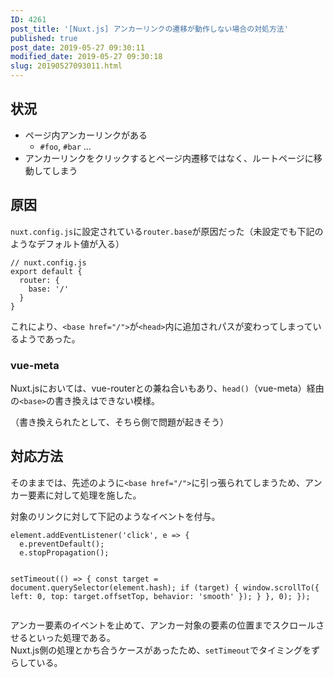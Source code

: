 ```yaml
---
ID: 4261
post_title: '[Nuxt.js] アンカーリンクの遷移が動作しない場合の対処方法'
published: true
post_date: 2019-05-27 09:30:11
modified_date: 2019-05-27 09:30:18
slug: 20190527093011.html
---
```

<h2>状況</h2>
<ul>
<li>ページ内アンカーリンクがある
<ul>
<li><code>#foo</code>, <code>#bar</code> …</li>
</ul>
</li>
<li>アンカーリンクをクリックするとページ内遷移ではなく、ルートページに移動してしまう</li>
</ul>
<h2>原因</h2>
<p><code>nuxt.config.js</code>に設定されている<code>router.base</code>が原因だった（未設定でも下記のようなデフォルト値が入る）</p>
<pre><code class="js">// nuxt.config.js
export default {
  router: {
    base: '/'
  }
}
</code></pre>
<p>これにより、<code>&lt;base href="/"&gt;</code>が<code>&lt;head&gt;</code>内に追加されパスが変わってしまっているようであった。</p>
<h3>vue-meta</h3>
<p>Nuxt.jsにおいては、vue-routerとの兼ね合いもあり、<code>head()</code>（vue-meta）経由の<code>&lt;base&gt;</code>の書き換えはできない模様。</p>
<p>（書き換えられたとして、そちら側で問題が起きそう）</p>
<h2>対応方法</h2>
<p>そのままでは、先述のように<code>&lt;base href="/"&gt;</code>に引っ張られてしまうため、アンカー要素に対して処理を施した。</p>
<p>対象のリンクに対して下記のようなイベントを付与。</p>
<pre><code class="js">element.addEventListener('click', e =&gt; {
  e.preventDefault();
  e.stopPropagation();

  setTimeout(() =&gt; {
    const target = document.querySelector(element.hash);
    if (target) {
      window.scrollTo({ left: 0, top: target.offsetTop, behavior: 'smooth' });
    }
  }, 0);
});
</code></pre>
<p>アンカー要素のイベントを止めて、アンカー対象の要素の位置までスクロールさせるといった処理である。<br />
Nuxt.js側の処理とかち合うケースがあったため、<code>setTimeout</code>でタイミングをずらしている。</p>